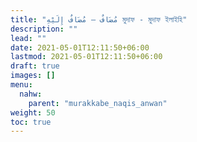 ```yaml
---
title: "مُضَافٌ – مُضَافٌ إِلَيْهِ মুদাফ - মুদাফ ইলাইহি"
description: ""
lead: ""
date: 2021-05-01T12:11:50+06:00
lastmod: 2021-05-01T12:11:50+06:00
draft: true
images: []
menu: 
  nahw:
    parent: "murakkabe_naqis_anwan"
weight: 50
toc: true
---
```



